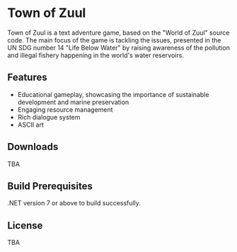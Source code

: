 # Town of Zuul

Town of Zuul is a text adventure game, based on the "World of Zuul" source code. The main focus of the game is tackling the issues, presented in the UN SDG number 14 "Life Below Water" by raising awareness of the pollution and illegal fishery happening in the world's water reservoirs.

## Features

- Educational gameplay, showcasing the importance of sustainable development and marine preservation
- Engaging resource management
- Rich dialogue system
- ASCII art

## Downloads

TBA

## Build Prerequisites

.NET version 7 or above to build successfully.

## License

TBA